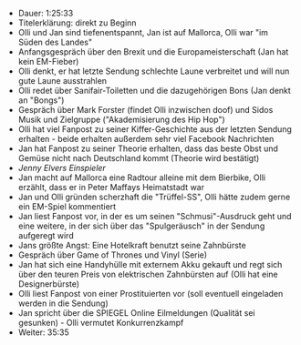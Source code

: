 - Dauer: 1:25:33
- Titelerklärung: direkt zu Beginn
- Olli und Jan sind tiefenentspannt, Jan ist auf Mallorca, Olli war "im Süden des Landes"
- Anfangsgespräch über den Brexit und die Europameisterschaft (Jan hat kein EM-Fieber)
- Olli denkt, er hat letzte Sendung schlechte Laune verbreitet und will nun gute Laune ausstrahlen
- Olli redet über Sanifair-Toiletten und die dazugehörigen Bons (Jan denkt an "Bongs")
- Gespräch über Mark Forster (findet Olli inzwischen doof) und Sidos Musik und Zielgruppe ("Akademisierung des Hip Hop")
- Olli hat viel Fanpost zu seiner Kiffer-Geschichte aus der letzten Sendung erhalten - beide erhalten außerdem sehr viel Facebook Nachrichten
- Jan hat Fanpost zu seiner Theorie erhalten, dass das beste Obst und Gemüse nicht nach Deutschland kommt (Theorie wird bestätigt)
- *Jenny Elvers Einspieler*
- Jan macht auf Mallorca eine Radtour alleine mit dem Bierbike, Olli erzählt, dass er in Peter Maffays Heimatstadt war
- Jan und Olli gründen scherzhaft die "Trüffel-SS", Olli hätte zudem gerne ein EM-Spiel kommentiert
- Jan liest Fanpost vor, in der es um seinen "Schmusi"-Ausdruck geht und eine weitere, in der sich über das "Spulgeräusch" in der Sendung aufgeregt wird
- Jans größte Angst: Eine Hotelkraft benutzt seine Zahnbürste
- Gespräch über Game of Thrones und Vinyl (Serie)
- Jan hat sich eine Handyhülle mit externem Akku gekauft und regt sich über den teuren Preis von elektrischen Zahnbürsten auf (Olli hat eine Designerbürste)
- Olli liest Fanpost von einer Prostituierten vor (soll eventuell eingeladen werden in die Sendung)
- Jan spricht über die SPIEGEL Online Eilmeldungen (Qualität sei gesunken) - Olli vermutet Konkurrenzkampf
- Weiter: 35:35
